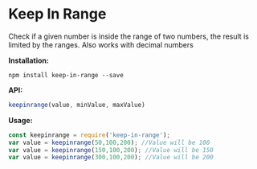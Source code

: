 # Keep In Range
Check if a given number is inside the range of two numbers, the result is limited by the ranges. Also works with decimal numbers

**Installation:**

    npm install keep-in-range --save

**API:**
```js
keepinrange(value, minValue, maxValue)
```

**Usage:**
```js
const keepinrange = require('keep-in-range');
var value = keepinrange(50,100,200); //Value will be 100
var value = keepinrange(150,100,200); //Value will be 150
var value = keepinrange(300,100,200); //Value will be 200
```
